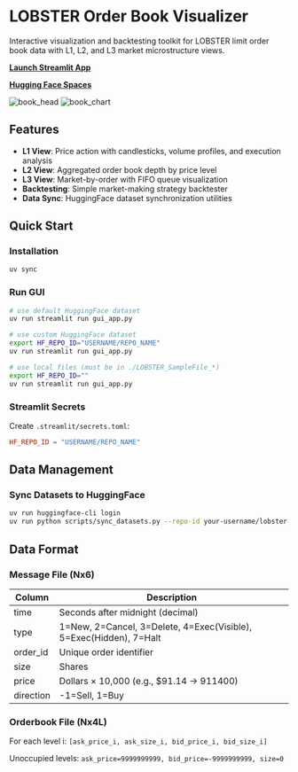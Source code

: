 # LOBSTER Order Book Visualizer

Interactive visualization and backtesting toolkit for LOBSTER limit order book data with L1, L2, and L3 market microstructure views.

[**Launch Streamlit App**](https://lobster-lab.streamlit.app/)

[**Hugging Face Spaces**](https://huggingface.co/spaces/totalorganfailure/lobster-lab)

<img src="https://github.com/yeager620/lobster-lab/streamlit_02" alt="book_head">

<img src="https://github.com/yeager620/lobster-lab/streamlit_01" alt="book_chart">


## Features

- **L1 View**: Price action with candlesticks, volume profiles, and execution analysis
- **L2 View**: Aggregated order book depth by price level
- **L3 View**: Market-by-order with FIFO queue visualization
- **Backtesting**: Simple market-making strategy backtester
- **Data Sync**: HuggingFace dataset synchronization utilities

## Quick Start

### Installation

```bash
uv sync
```

### Run GUI

```bash
# use default HuggingFace dataset
uv run streamlit run gui_app.py

# use custom HuggingFace dataset
export HF_REPO_ID="USERNAME/REPO_NAME"
uv run streamlit run gui_app.py

# use local files (must be in ./LOBSTER_SampleFile_*)
export HF_REPO_ID=""
uv run streamlit run gui_app.py
```

### Streamlit Secrets

Create `.streamlit/secrets.toml`:
```toml
HF_REPO_ID = "USERNAME/REPO_NAME"
```

## Data Management

### Sync Datasets to HuggingFace

```bash
uv run huggingface-cli login
uv run python scripts/sync_datasets.py --repo-id your-username/lobster-lab-data
```

## Data Format

### Message File (Nx6)
| Column | Description |
|--------|-------------|
| time | Seconds after midnight (decimal) |
| type | 1=New, 2=Cancel, 3=Delete, 4=Exec(Visible), 5=Exec(Hidden), 7=Halt |
| order\_id | Unique order identifier |
| size | Shares |
| price | Dollars × 10,000 (e.g., $91.14 → 911400) |
| direction | -1=Sell, 1=Buy |

### Orderbook File (Nx4L)
For each level i: `[ask_price_i, ask_size_i, bid_price_i, bid_size_i]`


Unoccupied levels: `ask_price=9999999999, bid_price=-9999999999, size=0`



